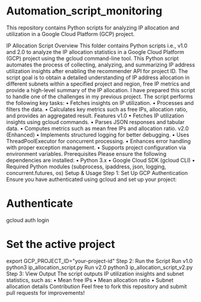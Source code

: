 # Automation_script_monitoring
This repository contains Python scripts for analyzing IP allocation and utilization in a Google Cloud Platform (GCP) project. 

IP Allocation Script
Overview
This folder contains Python scripts i.e., v1.0 and 2.0 to analyze the IP allocation statistics in a Google Cloud Platform (GCP) project using the gcloud command-line tool. This Python script automates the process of collecting, analyzing, and summarizing IP address utilization insights after enabling the recommender API for project ID. The script goal is to obtain a detailed understanding of IP address allocation in different subnets within a specified project and region, free IP metrics and provide a high-level summary of the IP allocation. I have prepared this script to handle one of the challenges in my previous project. 
The script performs the following key tasks:
•	Fetches insights on IP utilization.
•	Processes and filters the data.
•	Calculates key metrics such as free IPs, allocation ratio, and provides an aggregated result.
Features
v1.0
•	Fetches IP utilization insights using gcloud commands.
•	Parses JSON responses and tabular data.
•	Computes metrics such as mean free IPs and allocation ratio.
v2.0 (Enhanced)
•	Implements structured logging for better debugging.
•	Uses ThreadPoolExecutor for concurrent processing.
•	Enhances error handling with proper exception management.
•	Supports project configuration via environment variables.
Prerequisites
Please ensure the following dependencies are installed:
•	Python 3.x
•	Google Cloud SDK (gcloud CLI)
•	Required Python modules (subprocess, ipaddress, json, logging, concurrent.futures, os)
Setup & Usage
Step 1: Set Up GCP Authentication
Ensure you have authenticated using gcloud and set up your project:
# Authenticate
gcloud auth login
# Set the active project
export GCP_PROJECT_ID="your-project-id"
Step 2: Run the Script
Run v1.0
python3 ip_allocation_script.py
Run v2.0
python3 ip_allocation_script_v2.py
Step 3: View Output
The script outputs IP utilization insights and subnet statistics, such as:
•	Mean free IPs
•	Mean allocation ratio
•	Subnet allocation details
Contribution
Feel free to fork this repository and submit pull requests for improvements!
